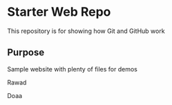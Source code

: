# Starter Web Repo

This repository is for showing how Git and GitHub work

## Purpose

Sample website with plenty of files for demos

Rawad

Doaa